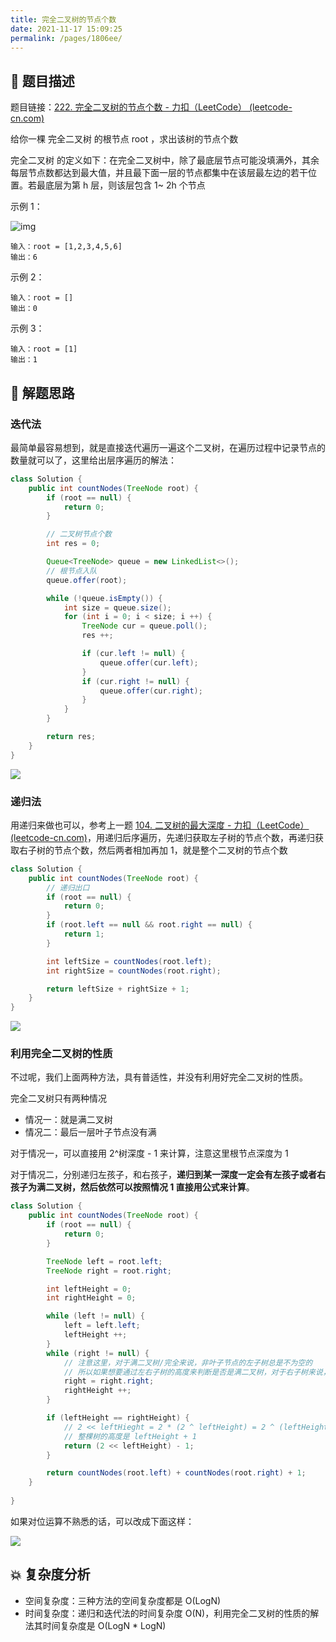 ```yaml
---
title: 完全二叉树的节点个数
date: 2021-11-17 15:09:25
permalink: /pages/1806ee/
---
```


## 📃 题目描述

题目链接：[222. 完全二叉树的节点个数 - 力扣（LeetCode） (leetcode-cn.com)](https://leetcode-cn.com/problems/count-complete-tree-nodes/)

给你一棵 完全二叉树 的根节点 root ，求出该树的节点个数

完全二叉树 的定义如下：在完全二叉树中，除了最底层节点可能没填满外，其余每层节点数都达到最大值，并且最下面一层的节点都集中在该层最左边的若干位置。若最底层为第 h 层，则该层包含 1~ 2h 个节点

示例 1：

![img](https://assets.leetcode.com/uploads/2021/01/14/complete.jpg)

```
输入：root = [1,2,3,4,5,6]
输出：6
```


示例 2：

```
输入：root = []
输出：0
```

示例 3：

```
输入：root = [1]
输出：1
```

## 🔔 解题思路

### 迭代法

最简单最容易想到，就是直接迭代遍历一遍这个二叉树，在遍历过程中记录节点的数量就可以了，这里给出层序遍历的解法：


```java
class Solution {
    public int countNodes(TreeNode root) {
        if (root == null) {
            return 0;
        }

        // 二叉树节点个数
        int res = 0;

        Queue<TreeNode> queue = new LinkedList<>();
        // 根节点入队
        queue.offer(root);

        while (!queue.isEmpty()) {
            int size = queue.size();
            for (int i = 0; i < size; i ++) {
                TreeNode cur = queue.poll();
                res ++;

                if (cur.left != null) {
                    queue.offer(cur.left);
                }
                if (cur.right != null) {
                    queue.offer(cur.right);
                }
            }
        }

        return res;
    }
}
```

![](https://cs-wiki.oss-cn-shanghai.aliyuncs.com/img/20211117152242.png)

### 递归法

用递归来做也可以，参考上一题 [104. 二叉树的最大深度 - 力扣（LeetCode） (leetcode-cn.com)](https://leetcode-cn.com/problems/maximum-depth-of-binary-tree/)，用递归后序遍历，先递归获取左子树的节点个数，再递归获取右子树的节点个数，然后两者相加再加 1，就是整个二叉树的节点个数

```java
class Solution {
    public int countNodes(TreeNode root) {
        // 递归出口
        if (root == null) {
            return 0;
        }
        if (root.left == null && root.right == null) {
            return 1;
        }

        int leftSize = countNodes(root.left);
        int rightSize = countNodes(root.right);

        return leftSize + rightSize + 1;
    }
}
```

![](https://cs-wiki.oss-cn-shanghai.aliyuncs.com/img/20211117152442.png)

### 利用完全二叉树的性质

不过呢，我们上面两种方法，具有普适性，并没有利用好完全二叉树的性质。

完全二叉树只有两种情况

- 情况一：就是满二叉树
- 情况二：最后一层叶子节点没有满

对于情况一，可以直接用 2^树深度 - 1 来计算，注意这里根节点深度为 1

对于情况二，分别递归左孩子，和右孩子，**递归到某一深度一定会有左孩子或者右孩子为满二叉树，然后依然可以按照情况 1 直接用公式来计算**。

```java
class Solution {
    public int countNodes(TreeNode root) {
        if (root == null) {
            return 0;
        }

        TreeNode left = root.left;
        TreeNode right = root.right;

        int leftHeight = 0;
        int rightHeight = 0;

        while (left != null) {
            left = left.left;
            leftHeight ++;
        }
        while (right != null) {
            // 注意这里，对于满二叉树/完全来说，非叶子节点的左子树总是不为空的
            // 所以如果想要通过左右子树的高度来判断是否是满二叉树，对于右子树来说，必须遍历其右孩子而不是左孩子
            right = right.right;
            rightHeight ++;
        }

        if (leftHeight == rightHeight) {
            // 2 << leftHieght = 2 * (2 ^ leftHeight) = 2 ^ (leftHeight + 1) - 1
            // 整棵树的高度是 leftHeight + 1
            return (2 << leftHeight) - 1;
        }

        return countNodes(root.left) + countNodes(root.right) + 1;
    }
    
}
```

如果对位运算不熟悉的话，可以改成下面这样：

![](https://cs-wiki.oss-cn-shanghai.aliyuncs.com/img/20220305104631.png)

## 💥 复杂度分析

- 空间复杂度：三种方法的空间复杂度都是 O(LogN)
- 时间复杂度：递归和迭代法的时间复杂度 O(N)，利用完全二叉树的性质的解法其时间复杂度是 O(LogN * LogN)

